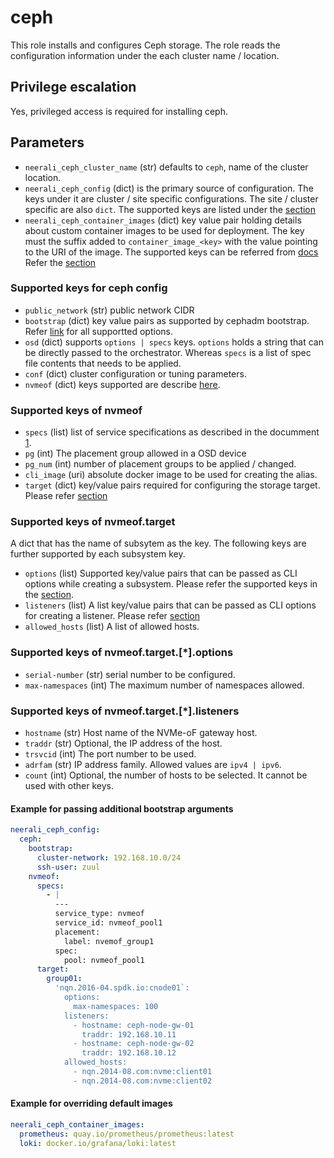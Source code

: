 # ceph

This role installs and configures Ceph storage. The role reads the configuration
information under the each cluster name / location.

## Privilege escalation

Yes, privileged access is required for installing ceph.

## Parameters

* `neerali_ceph_cluster_name` (str) defaults to `ceph`, name of the cluster
  location.
* `neerali_ceph_config` (dict) is the primary source of configuration. The keys
  under it are cluster / site specific configurations. The site / cluster
  specific are also `dict`. The supported keys are listed under the
  [section](#supported-keys-for-ceph-config)
* `neerali_ceph_container_images` (dict) key value pair holding details about
  custom container images to be used for deployment. The key must the suffix
  added to `container_image_<key>` with the value pointing to the URI of the
  image. The supported keys can be referred from
  [docs](https://docs.ceph.com/en/latest/cephadm/services/monitoring/#using-custom-images)
  Refer the [section](#example-for-overriding-default-images)

### Supported keys for ceph config

* `public_network` (str) public network CIDR
* `bootstrap` (dict) key value pairs as supported by cephadm bootstrap.
  Refer [link](https://docs.ceph.com/en/latest/man/8/cephadm/#bootstrap) for
  all supportted options.
* `osd` (dict) supports `options | specs` keys. `options` holds a string that
  can be directly passed to the orchestrator. Whereas `specs` is a list of spec
  file contents that needs to be applied.
* `conf` (dict) cluster configuration or tuning parameters.
* `nvmeof` (dict) keys supported are describe [here](#supported-keys-of-nvmeof).

### Supported keys of nvmeof

* `specs` (list) list of service specifications as described in the documment
  [1](https://docs.ceph.com/en/latest/rbd/nvmeof-target-configure/).
* `pg` (int) The placement group allowed in a OSD device
* `pg_num` (int) number of placement groups to be applied / changed.
* `cli_image` (uri) absolute docker image to be used for creating the alias.
* `target` (dict) key/value pairs required for configuring the storage target.
  Please refer [section](#supported-keys-of-nvmeoftarget)

### Supported keys of nvmeof.target

A dict that has the name of subsytem as the key. The following keys are further
supported by each subsystem key.

* `options` (list) Supported key/value pairs that can be passed as CLI options
  while creating a subsystem. Please refer the supported keys in the
  [section](#supported-keys-of-nvmeoftargetoptions).
* `listeners` (list) A list key/value pairs that can be passed as CLI options
  for creating a listener.
  Please refer [section](#supported-keys-of-nvmeoftargetlisteners)
* `allowed_hosts` (list) A list of allowed hosts.

### Supported keys of nvmeof.target.[*].options

* `serial-number` (str) serial number to be configured.
* `max-namespaces` (int) The maximum number of namespaces allowed.

### Supported keys of nvmeof.target.[*].listeners

* `hostname` (str) Host name of the NVMe-oF gateway host.
* `traddr` (str) Optional, the IP address of the host.
* `trsvcid` (int) The port number to be used.
* `adrfam` (str) IP address family. Allowed values are `ipv4 | ipv6`.
* `count` (int) Optional, the number of hosts to be selected. It cannot be used
  with other keys.

#### Example for passing additional bootstrap arguments

```YAML
neerali_ceph_config:
  ceph:
    bootstrap:
      cluster-network: 192.168.10.0/24
      ssh-user: zuul
    nvmeof:
      specs:
        - |
          ---
          service_type: nvmeof
          service_id: nvmeof_pool1
          placement:
            label: nvemof_group1
          spec:
            pool: nvmeof_pool1
      target:
        group01:
          'nqn.2016-04.spdk.io:cnode01`:
            options:
              max-namespaces: 100
            listeners:
              - hostname: ceph-node-gw-01
                traddr: 192.168.10.11
              - hostname: ceph-node-gw-02
                traddr: 192.168.10.12
            allowed_hosts:
              - nqn.2014-08.com:nvme:client01
              - nqn.2014-08.com:nvme:client02
```

#### Example for overriding default images

```YAML
neerali_ceph_container_images:
  prometheus: quay.io/prometheus/prometheus:latest
  loki: docker.io/grafana/loki:latest
```
